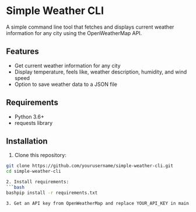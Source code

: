 # Simple Weather CLI

A simple command line tool that fetches and displays current weather information for any city using the OpenWeatherMap API.

## Features

- Get current weather information for any city
- Display temperature, feels like, weather description, humidity, and wind speed
- Option to save weather data to a JSON file

## Requirements

- Python 3.6+
- requests library

## Installation

1. Clone this repository:
```bash
git clone https://github.com/yourusername/simple-weather-cli.git
cd simple-weather-cli

2. Install requirements:
```bash
bashpip install -r requirements.txt

3. Get an API key from OpenWeatherMap and replace YOUR_API_KEY in main.py with your actual API key.
